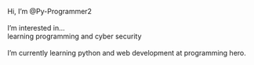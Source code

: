 <body background colour = "black" font colour = "yellowgreen">
 
 Hi, I’m @Py-Programmer2 <br>
 <br>I’m interested in... <br>learning programming and cyber security<br> 
 <br>I’m currently learning python and web development at programming hero.
 </body>
 

<!--
